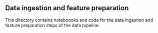 ## Data ingestion and feature preparation

This directory contains noteboooks and code for the data ingestion and feature preparation steps of the data pipeline.
